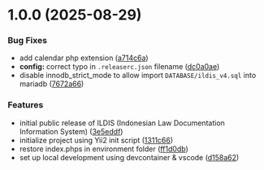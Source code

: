 # 1.0.0 (2025-08-29)


### Bug Fixes

* add calendar php extension ([a714c6a](https://github.com/bphndigitalservice/ildis/commit/a714c6aa18242b6fbe860a2fac5aaff2441ff42c))
* **config:** correct typo in `.releaserc.json` filename ([dc0a0ae](https://github.com/bphndigitalservice/ildis/commit/dc0a0aea67631c0caa761c89baf5cb77161ea561))
* disable innodb_strict_mode to allow import `DATABASE/ildis_v4.sql` into mariadb ([7672a66](https://github.com/bphndigitalservice/ildis/commit/7672a665d344d586df1556774129581696562c01))


### Features

* initial public release of ILDIS (Indonesian Law Documentation Information System) ([3e5eddf](https://github.com/bphndigitalservice/ildis/commit/3e5eddf617de1d9ae9cb5daf0591a09304f5c8a4))
* initialize project using Yii2 init script ([1311c66](https://github.com/bphndigitalservice/ildis/commit/1311c66347a424b4b01cfd746aabdeaa04a1b1ab))
* restore index.phps in environment folder ([ff1d0db](https://github.com/bphndigitalservice/ildis/commit/ff1d0dbe61b640a7ff864d0c0f3f1a1d832e8edf))
* set up local development using devcontainer & vscode ([d158a62](https://github.com/bphndigitalservice/ildis/commit/d158a6228b13d1b387270f4568d7f4fba292c46e))
